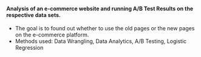
#### Analysis of an e-commerce website and running A/B Test Results on the respective data sets.

* The goal is to found out whether to use the old pages or the new pages on the e-commerce platform. 
* Methods used: Data Wrangling, Data Analytics, A/B Testing, Logistic Regression




